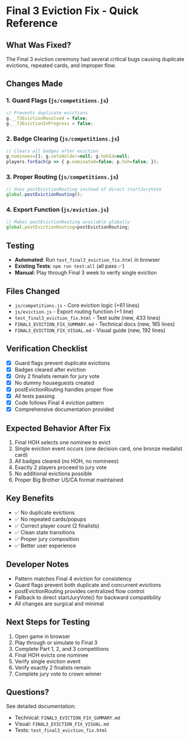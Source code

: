 # Final 3 Eviction Fix - Quick Reference

## What Was Fixed?
The Final 3 eviction ceremony had several critical bugs causing duplicate evictions, repeated cards, and improper flow.

## Changes Made

### 1. Guard Flags (`js/competitions.js`)
```javascript
// Prevents duplicate evictions
g.__f3EvictionResolved = false;
g.__f3EvictionInProgress = false;
```

### 2. Badge Clearing (`js/competitions.js`)
```javascript
// Clears all badges after eviction
g.nominees=[]; g.vetoHolder=null; g.hohId=null;
players.forEach(p => { p.nominated=false; p.hoh=false; });
```

### 3. Proper Routing (`js/competitions.js`)
```javascript
// Uses postEvictionRouting instead of direct startJuryVote
global.postEvictionRouting();
```

### 4. Export Function (`js/eviction.js`)
```javascript
// Makes postEvictionRouting available globally
global.postEvictionRouting=postEvictionRouting;
```

## Testing
- **Automated**: Run `test_final3_eviction_fix.html` in browser
- **Existing Tests**: `npm run test:all` (all pass ✅)
- **Manual**: Play through Final 3 week to verify single eviction

## Files Changed
- `js/competitions.js` - Core eviction logic (+61 lines)
- `js/eviction.js` - Export routing function (+1 line)
- `test_final3_eviction_fix.html` - Test suite (new, 433 lines)
- `FINAL3_EVICTION_FIX_SUMMARY.md` - Technical docs (new, 165 lines)
- `FINAL3_EVICTION_FIX_VISUAL.md` - Visual guide (new, 192 lines)

## Verification Checklist
- [x] Guard flags prevent duplicate evictions
- [x] Badges cleared after eviction
- [x] Only 2 finalists remain for jury vote
- [x] No dummy houseguests created
- [x] postEvictionRouting handles proper flow
- [x] All tests passing
- [x] Code follows Final 4 eviction pattern
- [x] Comprehensive documentation provided

## Expected Behavior After Fix
1. Final HOH selects one nominee to evict
2. Single eviction event occurs (one decision card, one bronze medalist card)
3. All badges cleared (no HOH, no nominees)
4. Exactly 2 players proceed to jury vote
5. No additional evictions possible
6. Proper Big Brother US/CA format maintained

## Key Benefits
- ✅ No duplicate evictions
- ✅ No repeated cards/popups
- ✅ Correct player count (2 finalists)
- ✅ Clean state transitions
- ✅ Proper jury composition
- ✅ Better user experience

## Developer Notes
- Pattern matches Final 4 eviction for consistency
- Guard flags prevent both duplicate and concurrent evictions
- postEvictionRouting provides centralized flow control
- Fallback to direct startJuryVote() for backward compatibility
- All changes are surgical and minimal

## Next Steps for Testing
1. Open game in browser
2. Play through or simulate to Final 3
3. Complete Part 1, 2, and 3 competitions
4. Final HOH evicts one nominee
5. Verify single eviction event
6. Verify exactly 2 finalists remain
7. Complete jury vote to crown winner

## Questions?
See detailed documentation:
- Technical: `FINAL3_EVICTION_FIX_SUMMARY.md`
- Visual: `FINAL3_EVICTION_FIX_VISUAL.md`
- Tests: `test_final3_eviction_fix.html`
